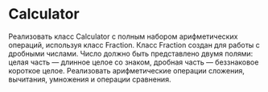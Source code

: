 # Calculator
Реализовать класс Calculator с полным набором арифметических операций, используя класс Fraction.
Класс Fraction создан для работы с дробными числами. 
Число должно быть представлено двумя полями: целая часть — длинное целое со знаком, дробная часть — беззнаковое короткое целое. 
Реализовать арифметические операции сложения, вычитания, умножения и операции сравнения.